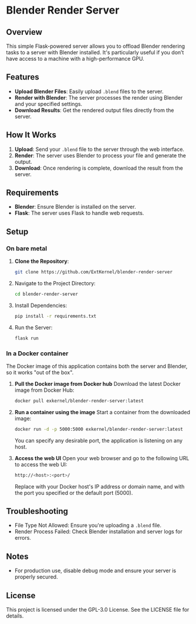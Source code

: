 # Blender Render Server

## Overview

This simple Flask-powered server allows you to offload Blender rendering tasks to a server with Blender installed. It's particularly useful if you don’t have access to a machine with a high-performance GPU.

## Features

- **Upload Blender Files**: Easily upload `.blend` files to the server.
- **Render with Blender**: The server processes the render using Blender and your specified settings.
- **Download Results**: Get the rendered output files directly from the server.

## How It Works

1. **Upload**: Send your `.blend` file to the server through the web interface.
2. **Render**: The server uses Blender to process your file and generate the output.
3. **Download**: Once rendering is complete, download the result from the server.

## Requirements

- **Blender**: Ensure Blender is installed on the server.
- **Flask**: The server uses Flask to handle web requests.

## Setup

### On bare metal
1. **Clone the Repository**:
   ```bash
   git clone https://github.com/ExtKernel/blender-render-server
   ```
2. Navigate to the Project Directory:
   ```bash
   cd blender-render-server
   ```
3. Install Dependencies:
   ```bash
   pip install -r requirements.txt
   ```
4. Run the Server:
   ```bash
   flask run
   ```
   
### In a Docker container
The Docker image of this application contains both the server and Blender, so it works "out of the box".

1. **Pull the Docker image from Docker hub**
   Download the latest Docker image from Docker Hub:
   ~~~bash
   docker pull exkernel/blender-render-server:latest
   ~~~

2. **Run a container using the image**
   Start a container from the downloaded image:
   ~~~bash
   docker run -d -p 5000:5000 exkernel/blender-render-server:latest
   ~~~
   You can specify any desirable port, the application is listening on any host.
3. **Access the web UI**
   Open your web browser and go to the following URL to access the web UI:
   ~~~bash
   http://<host>:<port>/
   ~~~
   Replace <host> with your Docker host's IP address or domain name, and <port> with the port you specified or the default port (5000).

## Troubleshooting
- File Type Not Allowed: Ensure you're uploading a ```.blend``` file.
- Render Process Failed: Check Blender installation and server logs for errors.

## Notes
- For production use, disable debug mode and ensure your server is properly secured.

## License
This project is licensed under the GPL-3.0 License. See the LICENSE file for details.
